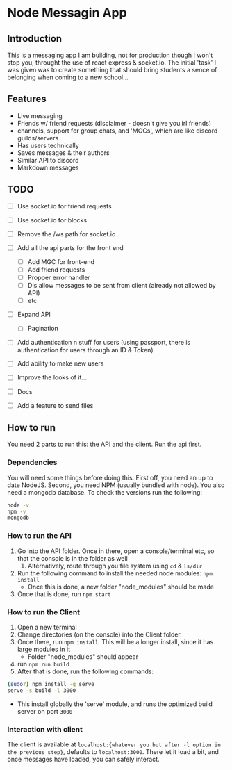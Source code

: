 # Node Messagin App

## Introduction

This is a messaging app I am building, not for production though I won't stop you, throught the use of react express & socket.io. The initial 'task' I was given was to create something that should bring students a sence of belonging when coming to a new school...

## Features

- Live messaging
- Friends w/ friend requests (disclaimer - doesn't give you irl friends)
- channels, support for group chats, and 'MGCs', which are like discord guilds/servers
- Has users technically
- Saves messages & their authors
- Similar API to discord
- Markdown messages

## TODO

- [ ] Use socket.io for friend requests
- [ ] Use socket.io for blocks
- [ ] Remove the /ws path for socket.io
- [ ] Add all the api parts for the front end
	- [ ] Add MGC for front-end
	- [ ] Add friend requests
	- [ ] Propper error handler
	- [ ] Dis allow messages to be sent from client (already not allowed by API)
	- [ ] etc
- [ ] Expand API
	- [ ] Pagination
- [ ] Add authentication n stuff for users (using passport, there is authentication for users through an ID & Token)
- [ ] Add ability to make new users
- [ ] Improve the looks of it...
- [ ] Docs
- [ ] Add a feature to send files


## How to run
 
 You need 2 parts to run this: the API and the client. Run the api first.
 
### Dependencies

You will need some things before doing this. First off, you need an up to date NodeJS. Second, you need NPM (usually bundled with node). You also need a mongodb database. To check the versions run the following:

```sh
node -v
npm -v
mongodb
```

### How to run the API

 1. Go into the API folder. Once in there, open a console/terminal etc, so that the console is in the folder as well
	 1. Alternatively, route through you file system using `cd` & `ls/dir`
 2. Run the following command to install the needed node modules: `npm install`
	 - Once this is done, a new folder "node_modules" should be made
 3. Once that is done, run `npm start`

### How to run the Client

1. Open a new terminal
2. Change directories (on the console) into the Client folder.
3. Once there, run `npm install`. This will be a longer install, since it has large modules in it
	- Folder "node_modules" should appear
4. run `npm run build`
5. After that is done, run the following commands:
```sh
(sudo?) npm install -g serve
serve -s build -l 3000
```
- This install globally the 'serve' module, and runs the optimized build server on port `3000`

### Interaction with client

The client is available at `localhost:{whatever you but after -l option in the previous step}`, defaults to `localhost:3000`. There let it load a bit, and once messages have loaded, you can safely interact. 
